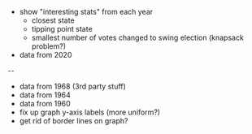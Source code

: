 - show "interesting stats" from each year
  - closest state
  - tipping point state
  - smallest number of votes changed to swing election (knapsack problem?)
- data from 2020 


--
- data from 1968 (3rd party stuff)
- data from 1964
- data from 1960
- fix up graph y-axis labels (more uniform?)
- get rid of border lines on graph?
